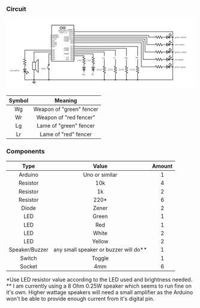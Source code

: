 ### Circuit

![Circuit](circuit.png)

| Symbol | Meaning |
|:---:|:---:|
| Wg | Weapon of "green" fencer |
| Wr | Weapon of "red fencer" |
| Lg | Lame of "green" fencer |
| Lr | Lame of "red" fencer |

### Components

| Type | Value | Amount |
|:---:|:---:|:---:|
| Arduino | Uno or similar | 1 |
| Resistor | 10k | 4 |
| Resistor | 1k | 2 |
| Resistor | 220* | 6 |
| Diode | Zener | 2 |
| LED | Green | 1 |
| LED | Red | 1 |
| LED | White | 2 |
| LED | Yellow | 2 |
| Speaker/Buzzer | any small speaker or buzzer will do** | 1 |
| Switch | Toggle | 1 |
| Socket | 4mm | 6 |

*Use LED resistor value according to the LED used and brightness needed.
** I am currently using a 8 Ohm 0.25W speaker which seems to run fine on it's own. Higher wattage speakers will need a small amplifier as the Arduino won't be able to provide enough current from it's digital pin.

